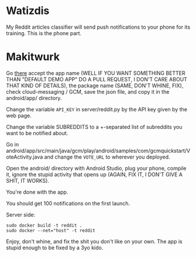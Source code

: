 Watizdis
========

My Reddit articles classifier will send push notifications to your phone for
its training. This is the phone part.

Makitwurk
=========

Go
[there](https://developers.google.com/mobile/add?platform=android&cntapi=gcm&cntapp=Default%20Demo%20App&cntpkg=gcm.play.android.samples.com.gcmquickstart&cnturl=https:%2F%2Fdevelopers.google.com%2Fcloud-messaging%2Fandroid%2Fstart%3Fconfigured%3Dtrue&cntlbl=Continue%20Try%20Cloud%20Messaging)
accept the app name (WELL IF YOU WANT SOMETHING BETTER THAN "DEFAULT DEMO APP"
DO A PULL REQUEST, I DON'T CARE ABOUT THAT KIND OF DETAILS), the package name
(SAME, DON'T WHINE, FIX), check cloud-messaging / GCM, save the json file, and
copy it in the android/app/ directory.

Change the variable `API_KEY` in server/reddit.py by the API key given by the
web page.

Change the variable SUBREDDITS to a +-separated list of subreddits you want to
be notified about.

Go in android/app/src/main/java/gcm/play/android/samples/com/gcmquickstart/VoteActivity.java
and change the `VOTE_URL` to wherever you deployed.

Open the android/ directory with Android Studio, plug your phone, compile it, ignore the
stupid activity that opens up (AGAIN, FIX IT, I DON'T GIVE A SHIT, IT WORKS).

You're done with the app.

You should get 100 notifications on the first launch.

Server side:

    sudo docker build -t reddit .
    sudo docker --net="host" -t reddit

Enjoy, don't whine, and fix the shit you don't like on your own. The app is
stupid enough to be fixed by a 3yo kido.

